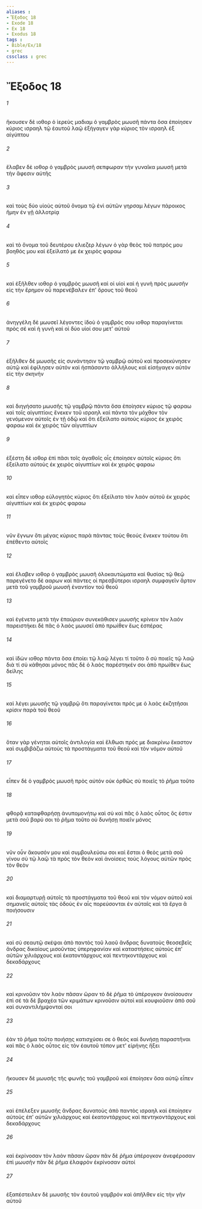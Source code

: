 ```yaml
---
aliases : 
- Ἔξοδος 18
- Exode 18
- Ex 18
- Exodus 18
tags : 
- Bible/Ex/18
- grec
cssclass : grec
---
```


# Ἔξοδος 18

###### 1
ἤκουσεν δὲ ιοθορ ὁ ἱερεὺς μαδιαμ ὁ γαμβρὸς μωυσῆ πάντα ὅσα ἐποίησεν κύριος ισραηλ τῷ ἑαυτοῦ λαῷ ἐξήγαγεν γὰρ κύριος τὸν ισραηλ ἐξ αἰγύπτου
###### 2
ἔλαβεν δὲ ιοθορ ὁ γαμβρὸς μωυσῆ σεπφωραν τὴν γυναῖκα μωυσῆ μετὰ τὴν ἄφεσιν αὐτῆς
###### 3
καὶ τοὺς δύο υἱοὺς αὐτοῦ ὄνομα τῷ ἑνὶ αὐτῶν γηρσαμ λέγων πάροικος ἤμην ἐν γῇ ἀλλοτρίᾳ
###### 4
καὶ τὸ ὄνομα τοῦ δευτέρου ελιεζερ λέγων ὁ γὰρ θεὸς τοῦ πατρός μου βοηθός μου καὶ ἐξείλατό με ἐκ χειρὸς φαραω
###### 5
καὶ ἐξῆλθεν ιοθορ ὁ γαμβρὸς μωυσῆ καὶ οἱ υἱοὶ καὶ ἡ γυνὴ πρὸς μωυσῆν εἰς τὴν ἔρημον οὗ παρενέβαλεν ἐπ' ὄρους τοῦ θεοῦ
###### 6
ἀνηγγέλη δὲ μωυσεῖ λέγοντες ἰδοὺ ὁ γαμβρός σου ιοθορ παραγίνεται πρὸς σέ καὶ ἡ γυνὴ καὶ οἱ δύο υἱοί σου μετ' αὐτοῦ
###### 7
ἐξῆλθεν δὲ μωυσῆς εἰς συνάντησιν τῷ γαμβρῷ αὐτοῦ καὶ προσεκύνησεν αὐτῷ καὶ ἐφίλησεν αὐτόν καὶ ἠσπάσαντο ἀλλήλους καὶ εἰσήγαγεν αὐτὸν εἰς τὴν σκηνήν
###### 8
καὶ διηγήσατο μωυσῆς τῷ γαμβρῷ πάντα ὅσα ἐποίησεν κύριος τῷ φαραω καὶ τοῖς αἰγυπτίοις ἕνεκεν τοῦ ισραηλ καὶ πάντα τὸν μόχθον τὸν γενόμενον αὐτοῖς ἐν τῇ ὁδῷ καὶ ὅτι ἐξείλατο αὐτοὺς κύριος ἐκ χειρὸς φαραω καὶ ἐκ χειρὸς τῶν αἰγυπτίων
###### 9
ἐξέστη δὲ ιοθορ ἐπὶ πᾶσι τοῖς ἀγαθοῖς οἷς ἐποίησεν αὐτοῖς κύριος ὅτι ἐξείλατο αὐτοὺς ἐκ χειρὸς αἰγυπτίων καὶ ἐκ χειρὸς φαραω
###### 10
καὶ εἶπεν ιοθορ εὐλογητὸς κύριος ὅτι ἐξείλατο τὸν λαὸν αὐτοῦ ἐκ χειρὸς αἰγυπτίων καὶ ἐκ χειρὸς φαραω
###### 11
νῦν ἔγνων ὅτι μέγας κύριος παρὰ πάντας τοὺς θεούς ἕνεκεν τούτου ὅτι ἐπέθεντο αὐτοῖς
###### 12
καὶ ἔλαβεν ιοθορ ὁ γαμβρὸς μωυσῆ ὁλοκαυτώματα καὶ θυσίας τῷ θεῷ παρεγένετο δὲ ααρων καὶ πάντες οἱ πρεσβύτεροι ισραηλ συμφαγεῖν ἄρτον μετὰ τοῦ γαμβροῦ μωυσῆ ἐναντίον τοῦ θεοῦ
###### 13
καὶ ἐγένετο μετὰ τὴν ἐπαύριον συνεκάθισεν μωυσῆς κρίνειν τὸν λαόν παρειστήκει δὲ πᾶς ὁ λαὸς μωυσεῖ ἀπὸ πρωίθεν ἕως ἑσπέρας
###### 14
καὶ ἰδὼν ιοθορ πάντα ὅσα ἐποίει τῷ λαῷ λέγει τί τοῦτο ὃ σὺ ποιεῖς τῷ λαῷ διὰ τί σὺ κάθησαι μόνος πᾶς δὲ ὁ λαὸς παρέστηκέν σοι ἀπὸ πρωίθεν ἕως δείλης
###### 15
καὶ λέγει μωυσῆς τῷ γαμβρῷ ὅτι παραγίνεται πρός με ὁ λαὸς ἐκζητῆσαι κρίσιν παρὰ τοῦ θεοῦ
###### 16
ὅταν γὰρ γένηται αὐτοῖς ἀντιλογία καὶ ἔλθωσι πρός με διακρίνω ἕκαστον καὶ συμβιβάζω αὐτοὺς τὰ προστάγματα τοῦ θεοῦ καὶ τὸν νόμον αὐτοῦ
###### 17
εἶπεν δὲ ὁ γαμβρὸς μωυσῆ πρὸς αὐτόν οὐκ ὀρθῶς σὺ ποιεῖς τὸ ῥῆμα τοῦτο
###### 18
φθορᾷ καταφθαρήσῃ ἀνυπομονήτῳ καὶ σὺ καὶ πᾶς ὁ λαὸς οὗτος ὅς ἐστιν μετὰ σοῦ βαρύ σοι τὸ ῥῆμα τοῦτο οὐ δυνήσῃ ποιεῖν μόνος
###### 19
νῦν οὖν ἄκουσόν μου καὶ συμβουλεύσω σοι καὶ ἔσται ὁ θεὸς μετὰ σοῦ γίνου σὺ τῷ λαῷ τὰ πρὸς τὸν θεὸν καὶ ἀνοίσεις τοὺς λόγους αὐτῶν πρὸς τὸν θεὸν
###### 20
καὶ διαμαρτυρῇ αὐτοῖς τὰ προστάγματα τοῦ θεοῦ καὶ τὸν νόμον αὐτοῦ καὶ σημανεῖς αὐτοῖς τὰς ὁδούς ἐν αἷς πορεύσονται ἐν αὐταῖς καὶ τὰ ἔργα ἃ ποιήσουσιν
###### 21
καὶ σὺ σεαυτῷ σκέψαι ἀπὸ παντὸς τοῦ λαοῦ ἄνδρας δυνατοὺς θεοσεβεῖς ἄνδρας δικαίους μισοῦντας ὑπερηφανίαν καὶ καταστήσεις αὐτοὺς ἐπ' αὐτῶν χιλιάρχους καὶ ἑκατοντάρχους καὶ πεντηκοντάρχους καὶ δεκαδάρχους
###### 22
καὶ κρινοῦσιν τὸν λαὸν πᾶσαν ὥραν τὸ δὲ ῥῆμα τὸ ὑπέρογκον ἀνοίσουσιν ἐπὶ σέ τὰ δὲ βραχέα τῶν κριμάτων κρινοῦσιν αὐτοὶ καὶ κουφιοῦσιν ἀπὸ σοῦ καὶ συναντιλήμψονταί σοι
###### 23
ἐὰν τὸ ῥῆμα τοῦτο ποιήσῃς κατισχύσει σε ὁ θεός καὶ δυνήσῃ παραστῆναι καὶ πᾶς ὁ λαὸς οὗτος εἰς τὸν ἑαυτοῦ τόπον μετ' εἰρήνης ἥξει
###### 24
ἤκουσεν δὲ μωυσῆς τῆς φωνῆς τοῦ γαμβροῦ καὶ ἐποίησεν ὅσα αὐτῷ εἶπεν
###### 25
καὶ ἐπέλεξεν μωυσῆς ἄνδρας δυνατοὺς ἀπὸ παντὸς ισραηλ καὶ ἐποίησεν αὐτοὺς ἐπ' αὐτῶν χιλιάρχους καὶ ἑκατοντάρχους καὶ πεντηκοντάρχους καὶ δεκαδάρχους
###### 26
καὶ ἐκρίνοσαν τὸν λαὸν πᾶσαν ὥραν πᾶν δὲ ῥῆμα ὑπέρογκον ἀνεφέροσαν ἐπὶ μωυσῆν πᾶν δὲ ῥῆμα ἐλαφρὸν ἐκρίνοσαν αὐτοί
###### 27
ἐξαπέστειλεν δὲ μωυσῆς τὸν ἑαυτοῦ γαμβρόν καὶ ἀπῆλθεν εἰς τὴν γῆν αὐτοῦ
